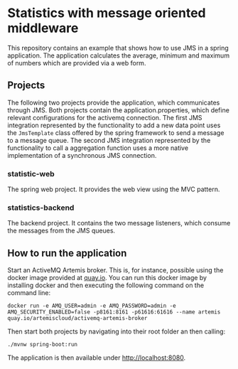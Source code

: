 # Statistics with message oriented middleware

This repository contains an example that shows how to use JMS in a spring application. The application calculates the average, minimum and maximum of numbers which are provided via a web form.

## Projects

The following two projects provide the application, which communicates through JMS.
Both projects contain the application.properties, which define relevant configurations for the activemq connection.
The first JMS integration represented by the functionality to add a new data point uses the `JmsTemplate` class offered by the spring framework to send a message to a message queue.
The second JMS integration represented by the functionality to call a aggregation function uses a more native implementation of a synchronous JMS connection. 

### statistic-web
The spring web project. It provides the web view using the MVC pattern. 

### statistics-backend
The backend project. It contains the two message listeners, which consume the messages from the JMS queues.

## How to run the application
Start an ActiveMQ Artemis broker. This is, for instance, possible using the docker image provided at [quay.io](https://quay.io/artemiscloud/activemq-artemis-broker).
You can run this docker image by installing docker and then executing the following command on the command line:

    docker run -e AMQ_USER=admin -e AMQ_PASSWORD=admin -e AMQ_SECURITY_ENABLED=false -p8161:8161 -p61616:61616 --name artemis quay.io/artemiscloud/activemq-artemis-broker
    
Then start both projects by navigating into their root folder an then calling:

    ./mvnw spring-boot:run
    
The application is then available under [http://localhost:8080](http://localhost:8080).